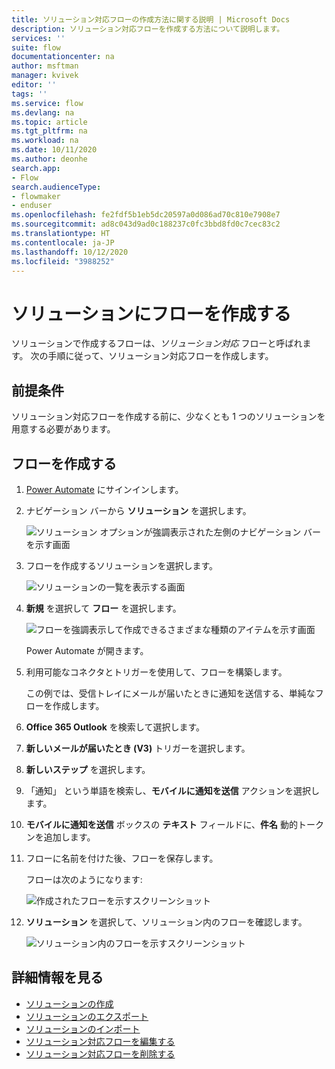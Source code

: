 ```yaml
---
title: ソリューション対応フローの作成方法に関する説明 | Microsoft Docs
description: ソリューション対応フローを作成する方法について説明します。
services: ''
suite: flow
documentationcenter: na
author: msftman
manager: kvivek
editor: ''
tags: ''
ms.service: flow
ms.devlang: na
ms.topic: article
ms.tgt_pltfrm: na
ms.workload: na
ms.date: 10/11/2020
ms.author: deonhe
search.app:
- Flow
search.audienceType:
- flowmaker
- enduser
ms.openlocfilehash: fe2fdf5b1eb5dc20597a0d086ad70c810e7908e7
ms.sourcegitcommit: ad8c043d9ad0c188237c0fc3bbd8fd0c7cec83c2
ms.translationtype: HT
ms.contentlocale: ja-JP
ms.lasthandoff: 10/12/2020
ms.locfileid: "3988252"
---
```

# <a name="create-a-flow-in-a-solution"></a>ソリューションにフローを作成する


ソリューションで作成するフローは、*ソリューション対応* フローと呼ばれます。 次の手順に従って、ソリューション対応フローを作成します。

## <a name="prerequisites"></a>前提条件

ソリューション対応フローを作成する前に、少なくとも 1 つのソリューションを用意する必要があります。

## <a name="create-the-flow"></a>フローを作成する 

1. [Power Automate](https://flow.microsoft.com) にサインインします。
1. ナビゲーション バーから **ソリューション** を選択します。

   ![ソリューション オプションが強調表示された左側のナビゲーション バーを示す画面](./media/create-flow-solution/select-solutions-from-left-nav.png)

1. フローを作成するソリューションを選択します。

   ![ソリューションの一覧を表示する画面](./media/create-flow-solution/new-solution-created.png)

1. **新規** を選択して **フロー** を選択します。

   ![フローを強調表示して作成できるさまざまな種類のアイテムを示す画面](./media/create-flow-solution/select-new-flow.png)

   Power Automate が開きます。

1. 利用可能なコネクタとトリガーを使用して、フローを構築します。

   この例では、受信トレイにメールが届いたときに通知を送信する、単純なフローを作成します。
1. **Office 365 Outlook** を検索して選択します。
1. **新しいメールが届いたとき (V3)** トリガーを選択します。
1. **新しいステップ** を選択します。
1. 「通知」 という単語を検索し、**モバイルに通知を送信** アクションを選択します。
1. **モバイルに通知を送信** ボックスの **テキスト** フィールドに、**件名** 動的トークンを追加します。
1. フローに名前を付けた後、フローを保存します。

   フローは次のようになります:

   ![作成されたフローを示すスクリーンショット](./media/create-flow-solution/new-email-notification-flow.png)
   
1. **ソリューション** を選択して、ソリューション内のフローを確認します。

   ![ソリューション内のフローを示すスクリーンショット](./media/create-flow-solution/new-flow-inside-solution.png)

## <a name="learn-more"></a>詳細情報を見る

* [ソリューションの作成](./overview-solution-flows.md)
* [ソリューションのエクスポート](./export-flow-solution.md)
* [ソリューションのインポート](./import-flow-solution.md)
* [ソリューション対応フローを編集する](./edit-solution-aware-flow.md)
* [ソリューション対応フローを削除する](./remove-solution-aware-flow.md)
